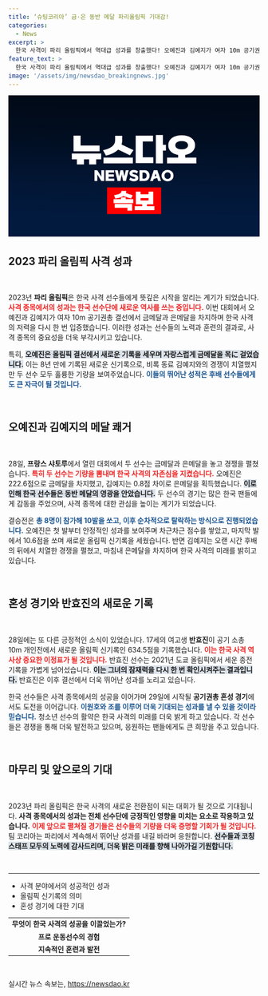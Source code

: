```yaml
---
title: ‘슈팅코리아’ 금·은 동반 메달 파리올림픽 기대감!
categories:
  - News
excerpt: >
  한국 사격이 파리 올림픽에서 역대급 성과를 창출했다! 오예진과 김예지가 여자 10m 공기권총에서 금·은메달을 획득하며 새로운 역사를 썼다. 17세 반효진은 올림픽 신기록까지 세우며 팀 코리아에 희망의 불씨를 지폈다. 클릭해서 자세히 알아보세요!
feature_text: >
  한국 사격이 파리 올림픽에서 역대급 성과를 창출했다! 오예진과 김예지가 여자 10m 공기권총에서 금·은메달을 획득하며 새로운 역사를 썼다. 17세 반효진은 올림픽 신기록까지 세우며 팀 코리아에 희망의 불씨를 지폈다. 클릭해서 자세히 알아보세요!
image: '/assets/img/newsdao_breakingnews.jpg'
---
```


<p><img src="/assets/img/newsdao_breakingnews.jpg" alt="flaretime 속보" /></p>

<h2 data-ke-size="size26">2023 파리 올림픽 사격 성과</h2>

<p data-ke-size="size16">&nbsp;</p>

<p data-ke-size="size16">2023년 <b>파리 올림픽</b>은 한국 사격 선수들에게 뜻깊은 시작을 알리는 계기가 되었습니다. <b><span style="color: #ee2323;">사격 종목에서의 성과는 한국 선수단에 새로운 역사를 쓰는 중입니다.</span></b> 이번 대회에서 오예진과 김예지가 여자 10m 공기권총 결선에서 금메달과 은메달을 차지하며 한국 사격의 저력을 다시 한 번 입증했습니다. 이러한 성과는 선수들의 노력과 훈련의 결과로, 사격 종목의 중요성을 더욱 부각시키고 있습니다.</p>

<p data-ke-size="size16">특히, <b><span style="background-color: #21538527;">오예진은 올림픽 결선에서 새로운 기록을 세우며 자랑스럽게 금메달을 목に 걸었습니다.</span></b> 이는 8년 만에 기록된 새로운 신기록으로, 비록 동료 김예지와의 경쟁이 치열했지만 두 선수 모두 훌륭한 기량을 보여주었습니다. <b><span style="color: #1a5490;">이들의 뛰어난 성적은 후배 선수들에게도 큰 자극이 될 것입니다.</span></b></p>

<p data-ke-size="size16">&nbsp;</p>

<h2 data-ke-size="size26">오예진과 김예지의 메달 쾌거</h2>

<p data-ke-size="size16">&nbsp;</p>

<p data-ke-size="size16">28일, <b>프랑스 샤토루</b>에서 열린 대회에서 두 선수는 금메달과 은메달을 놓고 경쟁을 펼쳤습니다. <b><span style="color: #ee2323;">특히 두 선수는 기량을 뽐내며 한국 사격의 자존심을 지켰습니다.</span></b> 오예진은 222.6점으로 금메달을 차지했고, 김예지는 0.8점 차이로 은메달을 획득했습니다. <b><span style="background-color: #21538527;">이로 인해 한국 선수들은 동반 메달의 영광을 안았습니다.</span></b> 두 선수의 경기는 많은 한국 팬들에게 감동을 주었으며, 사격 종목에 대한 관심을 높이는 계기가 되었습니다.</p>

<p data-ke-size="size16">결승전은 <b><span style="color: #1a5490;">총 8명이 참가해 10발을 쏘고, 이후 순차적으로 탈락하는 방식으로 진행되었습니다.</span></b> 오예진은 첫 발부터 안정적인 성과를 보여주며 차근차근 점수를 쌓았고, 마지막 발에서 10.6점을 쏘며 새로운 올림픽 신기록을 세웠습니다. 반면 김예지는 오랜 시간 후배의 뒤에서 치열한 경쟁을 펼쳤고, 마침내 은메달을 차지하며 한국 사격의 미래를 밝히고 있습니다.</p>

<p data-ke-size="size16">&nbsp;</p>

<h2 data-ke-size="size26">혼성 경기와 반효진의 새로운 기록</h2>

<p data-ke-size="size16">&nbsp;</p>

<p data-ke-size="size16">28일에는 또 다른 긍정적인 소식이 있었습니다. 17세의 여고생 <b>반효진</b>이 공기 소총 10m 개인전에서 새로운 올림픽 신기록인 634.5점을 기록했습니다. <b><span style="color: #ee2323;">이는 한국 사격 역사상 중요한 이정표가 될 것입니다.</span></b> 반효진 선수는 2021년 도쿄 올림픽에서 세운 종전 기록을 가볍게 넘어섰습니다. <b><span style="background-color: #21538527;">이는 그녀의 잠재력을 다시 한 번 확인시켜주는 결과입니다.</span></b> 반효진은 이후 결선에서 더욱 뛰어난 성과를 노리고 있습니다.</p>

<p data-ke-size="size16">한국 선수들은 사격 종목에서의 성공을 이어가며 29일에 시작될 <b>공기권총 혼성 경기</b>에서도 도전을 이어갑니다. <b><span style="color: #1a5490;">이원호와 조를 이루어 더욱 기대되는 성과를 낼 수 있을 것이라 믿습니다.</span></b> 청소년 선수의 활약은 한국 사격의 미래를 더욱 밝게 하고 있습니다. 각 선수들은 경쟁을 통해 더욱 발전하고 있으며, 응원하는 팬들에게도 큰 희망을 주고 있습니다.</p>

<p data-ke-size="size16">&nbsp;</p>

<h2 data-ke-size="size26">마무리 및 앞으로의 기대</h2>

<p data-ke-size="size16">&nbsp;</p>

<p data-ke-size="size16">2023년 파리 올림픽은 한국 사격의 새로운 전환점이 되는 대회가 될 것으로 기대됩니다. <b>사격 종목에서의 성과는 전체 선수단에 긍정적인 영향을 미치는 요소로 작용하고 있습니다.</b> <b><span style="color: #ee2323;">이제 앞으로 펼쳐질 경기들은 선수들의 기량을 더욱 증명할 기회가 될 것입니다.</span></b> 팀 코리아는 파리에서 계속해서 뛰어난 성과를 내길 바라며 응원합니다. <b><span style="background-color: #21538527;">선수들과 코칭 스태프 모두의 노력에 감사드리며, 더욱 밝은 미래를 향해 나아가길 기원합니다.</span></b></p>

<p data-ke-size="size16">&nbsp;</p>

<hr />

<ul>
    <li>사격 분야에서의 성공적인 성과</li>
    <li>올림픽 신기록의 의미</li>
    <li>혼성 경기에 대한 기대</li>
</ul>

<table style="width: 100%;">
    <tr>
        <td style="text-align: center; height: 17px;"><b>무엇이 한국 사격의 성공을 이끌었는가?</b></td>
    </tr>
    <tr>
        <td style="text-align: center; height: 17px;"><b>프로 운동선수의 경험</b></td>
    </tr>
    <tr>
        <td style="text-align: center; height: 17px;"><b>지속적인 훈련과 발전</b></td>
    </tr>
</table> 

<p data-ke-size="size16">&nbsp;</p>
실시간 뉴스 속보는, <a href="https://newsdao.kr" rel="dofollow">https://newsdao.kr</a>


